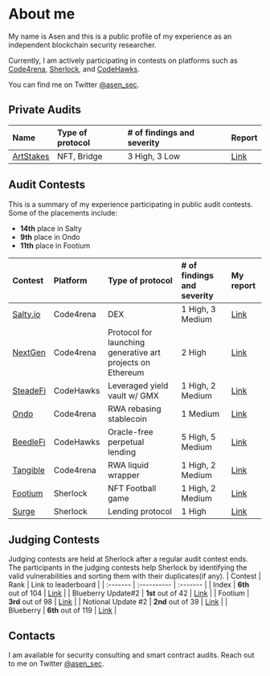 # About me

My name is Asen and this is a public profile of my experience as an independent blockchain security researcher.

Currently, I am actively participating in contests on platforms such as [Code4rena](https://code4rena.com/@0xAsen), [Sherlock](https://audits.sherlock.xyz/watson/0xAsen), and [CodeHawks](https://www.codehawks.com/profile/clk3vjbfh000kkx08mg4x5ug0).

You can find me on Twitter [@asen_sec](https://twitter.com/asen_sec).

## Private Audits

| Name                                                      | Type of protocol | # of findings and severity | Report                                                                                                 |
| :-------------------------------------------------------- | :--------------- | :------------------------- | :----------------------------------------------------------------------------------------------------- |
| [ArtStakes](https://github.com/owl11/ArtStakes/tree/main) | NFT, Bridge      | 3 High, 3 Low              | [Link](https://github.com/asendz/Portfolio/blob/main/Security%20Reports/Private%20audits/ArtStakes.md) |

## Audit Contests
This is a summary of my experience participating in public audit contests. Some of the placements include:
- **14th** place in Salty
- **9th** place in Ondo
- **11th** place in Footium

| Contest                                                                  | Platform  | Type of protocol              | # of findings and severity | My report                                                                                      |
| :----------------------------------------------------------------------- | :-------- | :---------------------------- | :------------------------- | :--------------------------------------------------------------------------------------------- |
| [Salty.io](https://code4rena.com/audits/2024-01-saltyio)                         | Code4rena  | DEX             | 1 High, 3 Medium                    | [Link](https://github.com/asendz/Portfolio/blob/main/Security%20Reports/Code4rena/Salty.md)     |
| [NextGen](https://code4rena.com/audits/2023-10-nextgen)                         | Code4rena  | Protocol for launching generative art projects on Ethereum              | 2 High                    | [Link](https://github.com/asendz/Portfolio/blob/main/Security%20Reports/Code4rena/NextGen.md)     |
| [SteadeFi](https://www.codehawks.com/contests/clo38mm260001la08daw5cbuf)                         | CodeHawks  | Leveraged yield vault w/ GMX              | 1 High, 2 Medium                    | [Link](https://github.com/asendz/Portfolio/blob/main/Security%20Reports/CodeHawks/SteadeFi.md)     |
| [Ondo](https://code4rena.com/contests/2023-09-ondo-finance)                         | Code4rena  | RWA rebasing stablecoin              | 1 Medium                     | [Link](https://github.com/asendz/Portfolio/blob/main/Security%20Reports/Code4rena/Ondo.md)     |
| [BeedleFi](https://www.codehawks.com/contests/clkbo1fa20009jr08nyyf9wbx) | CodeHawks | Oracle-free perpetual lending | 5 High, 5 Medium           | [Link](https://github.com/asendz/Portfolio/blob/main/Security%20Reports/CodeHawks/BeedleFi.md) |
| [Tangible](https://code4rena.com/contests/2023-08-tangible-caviar)                         | Code4rena  | RWA liquid wrapper              | 1 High, 2 Medium                     | [Link](https://github.com/asendz/Portfolio/blob/main/Security%20Reports/Code4rena/Tangible.md)     |
| [Footium](https://audits.sherlock.xyz/contests/71)                       | Sherlock  | NFT Football game             | 1 High, 2 Medium           | [Link](https://github.com/asendz/Portfolio/blob/main/Security%20Reports/Sherlock/Footium.md)   |
| [Surge](https://audits.sherlock.xyz/contests/51)                         | Sherlock  | Lending protocol              | 1 High                     | [Link](https://github.com/asendz/Portfolio/blob/main/Security%20Reports/Sherlock/Surge.md)     |

## Judging Contests

Judging contests are held at Sherlock after a regular audit contest ends. The participants in the judging contests help Sherlock by identifying the valid vulnerabilities and sorting them with their duplicates(if any).
| Contest | Rank | Link to leaderboard |
| :------- | :---------- | :------- |
| Index | **6th** out of 104 | [Link](https://audits.sherlock.xyz/contests/81/judging-leaderboard) |
| Blueberry Update#2 | **1st** out of 42 | [Link](https://audits.sherlock.xyz/contests/77/judging-leaderboard) |
| Footium | **3rd** out of 98 | [Link](https://audits.sherlock.xyz/contests/71/judging-leaderboard) |
| Notional Update #2 | **2nd** out of 39 | [Link]() |
| Blueberry | **6th** out of 119 | [Link]() |

## Contacts

I am available for security consulting and smart contract audits. Reach out to me on Twitter [@asen_sec](https://twitter.com/asen_sec).
